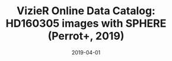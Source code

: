 ---
title: "VizieR Online Data Catalog: HD160305 images with SPHERE (Perrot+, 2019)"
collection: publications
permalink: /publication/2019-04-01-27
date: 2019-04-01
venue: 'VizieR Online Data Catalog'
---